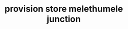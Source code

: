 ---
title: "provision store melethumele junction"
url: /thiruvanathapuram/provision-store-melethumele-junction/
shop: shop
---
